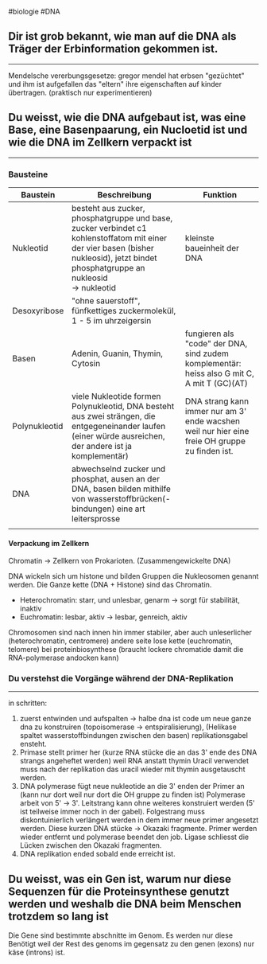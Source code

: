 
#biologie #DNA

## Dir ist grob bekannt, wie man auf die DNA als Träger der Erbinformation gekommen ist. 
--- 
Mendelsche vererbungsgesetze: gregor mendel hat erbsen "gezüchtet" und ihm ist aufgefallen das "eltern" ihre eigenschaften auf kinder übertragen. (praktisch nur experimentieren)



## Du weisst, wie die DNA aufgebaut ist, was eine Base, eine Basenpaarung, ein Nucloetid ist und wie die DNA im Zellkern verpackt ist
---

### Bausteine

| Baustein      | Beschreibung                                                                                                                                                                                | Funktion                                                                                       |
| ------------- | ------------------------------------------------------------------------------------------------------------------------------------------------------------------------------------------- | ---------------------------------------------------------------------------------------------- |
| Nukleotid     | besteht aus zucker, phosphatgruppe und base, <br>zucker verbindet c1 kohlenstoffatom mit einer der vier basen (bisher nukleosid), jetzt bindet phosphatgruppe an nukleosid <br>-> nukleotid | kleinste baueinheit der DNA                                                                    |
| Desoxyribose  | "ohne sauerstoff", fünfkettiges zuckermolekül, <br>1 - 5 im uhrzeigersin                                                                                                                    |                                                                                                |
| Basen         | Adenin, Guanin, Thymin, Cytosin                                                                                                                                                             | fungieren als "code" der DNA, sind zudem komplementär: heiss also G mit C, A mit T (GC)(AT)    |
| Polynukleotid | viele Nukleotide formen Polynukleotid, DNA besteht aus zwei strängen, die entgegeneinander laufen (einer würde ausreichen, der andere ist ja komplementär)                                  | DNA strang kann immer nur am 3' ende wacshen weil nur hier eine freie OH gruppe zu finden ist. |
| DNA           | abwechselnd zucker und phosphat, ausen an der DNA, basen bilden mithilfe von wasserstoffbrücken(-bindungen) eine art leitersprosse                                                          |                                                                                                |
|               |                                                                                                                                                                                             |                                                                                                |

#### Verpackung im Zellkern 

Chromatin -> Zellkern von Prokarioten. (Zusammengewickelte DNA)

DNA wickeln sich um histone und bilden Gruppen die Nukleosomen genannt werden. Die Ganze kette (DNA + Histone) sind das Chromatin. 

- Heterochromatin: starr, und unlesbar, genarm -> sorgt für stabilität, inaktiv
- Euchromatin: lesbar, aktiv -> lesbar, genreich, aktiv 

Chromosomen sind nach innen hin immer stabiler, aber auch unleserlicher (heterochromatin, centromere) andere seite lose kette (euchromatin, telomere) bei proteinbiosynthese (braucht lockere chromatide damit die RNA-polymerase andocken kann)



### Du verstehst die Vorgänge während der DNA-Replikation 
--- 

in schritten: 

1. zuerst entwinden und aufspalten -> halbe dna ist code um neue ganze dna zu konstruiren 
   (topoisomerase -> entspiralisierung), (Helikase spaltet wasserstoffbindungen zwischen den basen) replikationsgabel ensteht.
2. Primase stellt primer her (kurze RNA stücke die an das 3' ende des DNA strangs angeheftet werden) weil RNA anstatt thymin Uracil verwendet muss nach der replikation das uracil wieder mit thymin ausgetauscht werden. 
3. DNA polymerase fügt neue nukleotide an die 3' enden der Primer an (kann nur dort weil nur dort die OH gruppe zu finden ist) Polymerase arbeit von 5' -> 3'. Leitstrang kann ohne weiteres konstruiert werden (5' ist teilweise immer noch in der gabel). Folgestrang muss diskontuinierlich verlängert werden in dem immer neue primer angesetzt werden. Diese kurzen DNA stücke -> Okazaki fragmente. Primer werden wieder entfernt und polymerase beendet den job. Ligase schliesst die Lücken zwischen den Okazaki fragmenten. 
4. DNA replikation ended sobald ende erreicht ist. 


## Du weisst, was ein Gen ist, warum nur diese Sequenzen für die Proteinsynthese genutzt werden und weshalb die DNA beim Menschen trotzdem so lang ist


Die Gene sind bestimmte abschnitte im Genom. Es werden nur diese Benötigt weil der Rest des genoms im gegensatz zu den genen (exons) nur käse (introns) ist. 

